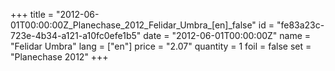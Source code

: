 +++
title = "2012-06-01T00:00:00Z_Planechase_2012_Felidar_Umbra_[en]_false"
id = "fe83a23c-723e-4b34-a121-a10fc0efe1b5"
date = "2012-06-01T00:00:00Z"
name = "Felidar Umbra"
lang = ["en"]
price = "2.07"
quantity = 1
foil = false
set = "Planechase 2012"
+++
